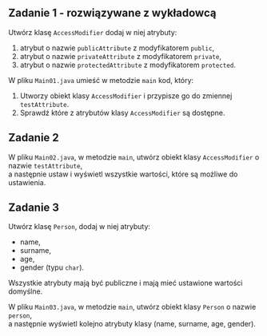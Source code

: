 ## Zadanie 1 - rozwiązywane z wykładowcą

Utwórz klasę `AccessModifier` dodaj w niej atrybuty:

1. atrybut o nazwie `publicAttribute` z modyfikatorem `public`,
2. atrybut o nazwie `privateAttribute` z modyfikatorem `private`,
3. atrybut o nazwie `protectedAttribute` z modyfikatorem `protected`.

W pliku `Main01.java` umieść w metodzie `main` kod, który:

1. Utworzy obiekt klasy `AccessModifier` i przypisze go do zmiennej `testAttribute`.
2. Sprawdź które z atrybutów klasy `AccessModifier` są dostępne. 



## Zadanie 2

W pliku `Main02.java`, w metodzie `main`, utwórz obiekt klasy `AccessModifier` o nazwie `testAttribute`,  
a następnie ustaw i wyświetl wszystkie wartości, które są możliwe do ustawienia. 



## Zadanie 3

Utwórz klasę `Person`, dodaj w niej atrybuty:
- name,
- surname,
- age,
- gender (typu `char`).

Wszystkie atrybuty mają być publiczne i mają mieć ustawione wartości domyślne.

W pliku `Main03.java`, w metodzie `main`, utwórz obiekt klasy `Person` o nazwie `person`,  
a następnie wyświetl kolejno atrybuty klasy (name, surname, age, gender).
